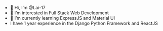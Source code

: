 - 👋 Hi, I’m @Lai-17
- 👀 I’m interested in Full Stack Web Development
- 🌱 I’m currently learning ExpressJS and Material UI
- I have 1 year experience in the Django Python Framework and ReactJS



<!---
Lai-17/Lai-17 is a ✨ special ✨ repository because its `README.md` (this file) appears on your GitHub profile.
You can click the Preview link to take a look at your changes.
--->
